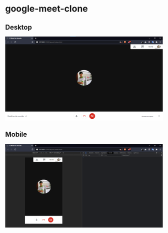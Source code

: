 # google-meet-clone

## Desktop
<img src="./.github/img/meet-room-desktop.png"/>

## Mobile
<img src="./.github/img/meet-room-mobile.png"/>
